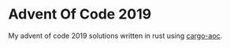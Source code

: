 # Advent Of Code 2019

My advent of code 2019 solutions written in rust using [cargo-aoc](https://github.com/gobanos/cargo-aoc).